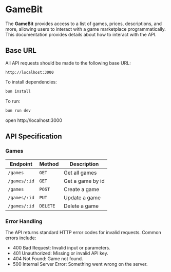 # GameBit

The **GameBit** provides access to a list of games, prices, descriptions, and more, allowing users to interact with a game marketplace programmatically. This documentation provides details about how to interact with the API.

## Base URL

All API requests should be made to the following base URL:

```
http://localhost:3000
```

To install dependencies:

```sh
bun install
```

To run:

```sh
bun run dev
```

open http://localhost:3000

## API Specification

### Games

| Endpoint     | Method   | Description      |
| ------------ | -------- | ---------------- |
| `/games`     | `GET`    | Get all games    |
| `/games/:id` | `GET`    | Get a game by id |
| `/games`     | `POST`   | Create a game    |
| `/games/:id` | `PUT`    | Update a game    |
| `/games/:id` | `DELETE` | Delete a game    |

### Error Handling

The API returns standard HTTP error codes for invalid requests. Common errors include:

- 400 Bad Request: Invalid input or parameters.
- 401 Unauthorized: Missing or invalid API key.
- 404 Not Found: Game not found.
- 500 Internal Server Error: Something went wrong on the server.
